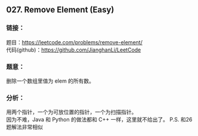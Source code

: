 ## 027. Remove Element (Easy)

### **链接**：
题目：https://leetcode.com/problems/remove-element/  
代码(github)：https://github.com/JianghanLi/LeetCode

### **题意**：
删除一个数组里值为 elem 的所有数。

### **分析**：
用两个指针，一个为可放位置的指针，一个为扫描指针。  
因为不难，Java 和 Python 的做法都和 C++ 一样，这里就不给出了。
P.S. 和26题解法非常相似

